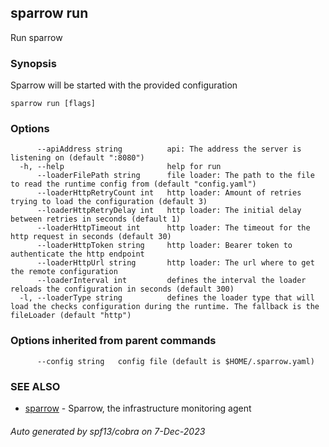 ## sparrow run

Run sparrow

### Synopsis

Sparrow will be started with the provided configuration

```
sparrow run [flags]
```

### Options

```
      --apiAddress string          api: The address the server is listening on (default ":8080")
  -h, --help                       help for run
      --loaderFilePath string      file loader: The path to the file to read the runtime config from (default "config.yaml")
      --loaderHttpRetryCount int   http loader: Amount of retries trying to load the configuration (default 3)
      --loaderHttpRetryDelay int   http loader: The initial delay between retries in seconds (default 1)
      --loaderHttpTimeout int      http loader: The timeout for the http request in seconds (default 30)
      --loaderHttpToken string     http loader: Bearer token to authenticate the http endpoint
      --loaderHttpUrl string       http loader: The url where to get the remote configuration
      --loaderInterval int         defines the interval the loader reloads the configuration in seconds (default 300)
  -l, --loaderType string          defines the loader type that will load the checks configuration during the runtime. The fallback is the fileLoader (default "http")
```

### Options inherited from parent commands

```
      --config string   config file (default is $HOME/.sparrow.yaml)
```

### SEE ALSO

* [sparrow](sparrow.md)	 - Sparrow, the infrastructure monitoring agent

###### Auto generated by spf13/cobra on 7-Dec-2023

